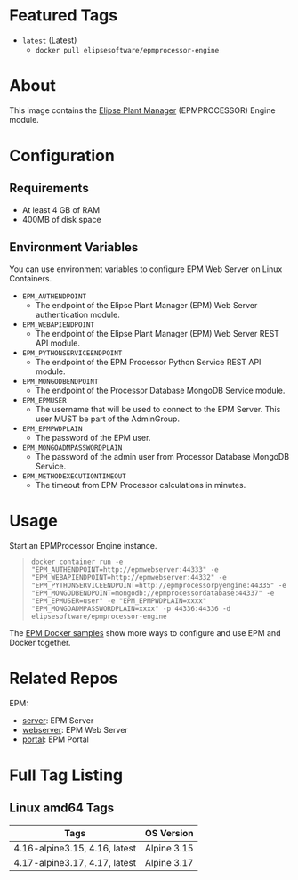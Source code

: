 # Featured Tags

* `latest` (Latest)
  * `docker pull elipsesoftware/epmprocessor-engine`

# About

This image contains the [Elipse Plant Manager](https://www.elipse.com.br/en/produto/elipse-plant-manager/) (EPMPROCESSOR) Engine module.

# Configuration

## Requirements

- At least 4 GB of RAM
- 400MB of disk space

## Environment Variables

You can use environment variables to configure EPM Web Server on Linux Containers.

- `EPM_AUTHENDPOINT`
  - The endpoint of the Elipse Plant Manager (EPM) Web Server authentication module.
- `EPM_WEBAPIENDPOINT`
  - The endpoint of the Elipse Plant Manager (EPM) Web Server REST API module.
- `EPM_PYTHONSERVICEENDPOINT`
  - The endpoint of the EPM Processor Python Service REST API module.  
- `EPM_MONGODBENDPOINT`
  - The endpoint of the Processor Database MongoDB Service module.  
- `EPM_EPMUSER`
  - The username that will be used to connect to the EPM Server. This user MUST be part of the AdminGroup.
- `EPM_EPMPWDPLAIN`
  - The password of the EPM user.
- `EPM_MONGOADMPASSWORDPLAIN`
  - The password of the admin user from Processor Database MongoDB Service.
- `EPM_METHODEXECUTIONTIMEOUT`
  - The timeout from EPM Processor calculations in minutes.
  
  


# Usage

Start an EPMProcessor Engine instance.

> ``docker container run -e "EPM_AUTHENDPOINT=http://epmwebserver:44333" -e "EPM_WEBAPIENDPOINT=http://epmwebserver:44332" -e "EPM_PYTHONSERVICEENDPOINT=http://epmprocessorpyengine:44335" -e "EPM_MONGODBENDPOINT=mongodb://epmprocessordatabase:44337" -e "EPM_EPMUSER=user" -e "EPM_EPMPWDPLAIN=xxxx" "EPM_MONGOADMPASSWORDPLAIN=xxxx" -p 44336:44336 -d elipsesoftware/epmprocessor-engine``

The [EPM Docker samples](https://github.com/elipsesoftware/epm-docker/blob/main/samples) show more ways to configure and use EPM and Docker together.

# Related Repos

EPM:

* [server](https://hub.docker.com/r/elipsesoftware/epm-server/): EPM Server
* [webserver](https://hub.docker.com/r/elipsesoftware/epm-webserver/): EPM Web Server
* [portal](https://hub.docker.com/r/elipsesoftware/epm-portal/): EPM Portal

# Full Tag Listing

## Linux amd64 Tags
Tags | OS Version
-----------| ------------
4.16-alpine3.15, 4.16, latest | Alpine 3.15
4.17-alpine3.17, 4.17, latest | Alpine 3.17